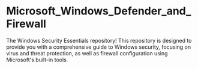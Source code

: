 # Microsoft_Windows_Defender_and_Firewall
The Windows Security Essentials repository! This repository is designed to provide you with a comprehensive guide to Windows security, focusing on virus and threat protection, as well as firewall configuration using Microsoft's built-in tools.

